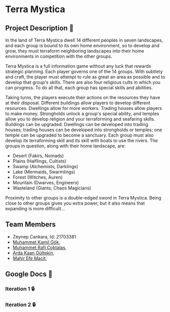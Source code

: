 # **Terra Mystica**

## **Project Description** :checkered_flag:

In the land of Terra Mystica dwell 14 different peoples in seven landscapes, and each group is bound to its own home environment, so to develop and grow, they must terraform neighboring landscapes into their home environments in competition with the other groups.

Terra Mystica is a full information game without any luck that rewards strategic planning. Each player governs one of the 14 groups. With subtlety and craft, the player must attempt to rule as great an area as possible and to develop that group's skills. There are also four religious cults in which you can progress. To do all that, each group has special skills and abilities.

Taking turns, the players execute their actions on the resources they have at their disposal. Different buildings allow players to develop different resources. Dwellings allow for more workers. Trading houses allow players to make money. Strongholds unlock a group's special ability, and temples allow you to develop religion and your terraforming and seafaring skills. Buildings can be upgraded: Dwellings can be developed into trading houses; trading houses can be developed into strongholds or temples; one temple can be upgraded to become a sanctuary. Each group must also develop its terraforming skill and its skill with boats to use the rivers. The groups in question, along with their home landscape, are:

- Desert (Fakirs, Nomads)
- Plains (Halflings, Cultists)
- Swamp (Alchemists, Darklings)
- Lake (Mermaids, Swarmlings)
- Forest (Witches, Auren)
- Mountain (Dwarves, Engineers)
- Wasteland (Giants, Chaos Magicians)

Proximity to other groups is a double-edged sword in Terra Mystica. Being close to other groups gives you extra power, but it also means that expanding is more difficult...

## **Team Members**

* Zeynep Cankara,  Id: 21703381
* [Muhammet Kamil Gök](https://github.com/mkamilgok), 
* [Muhammet Rafi Çoktalaş](https://github.com/RafiCoktalas), 
* [Arda Kaan Gültekin](https://github.com/hebzatron), 
* [Mahir Efe Macit](https://github.com/),

## **Google Docs** :pencil:

### **Iteration 1** :lock:
 

### **Iteration 2** :lock:
 